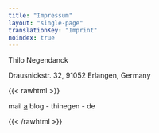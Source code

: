 ```yaml
---
title: "Impressum"
layout: "single-page"
translationKey: "Imprint"
noindex: true
---
```


Thilo Negendanck

Drausnickstr. 32, 91052 Erlangen, Germany

{{< rawhtml >}}
<p>mail <u>a</u> blog - thinegen - de</p>
{{< /rawhtml >}}
